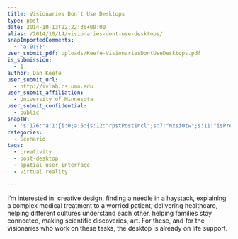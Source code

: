 ```yaml
---
title: Visionaries Don’t Use Desktops
type: post
date: 2014-10-13T22:22:36+00:00
alias: /2014/10/14/visionaries-dont-use-desktops/
snapImportedComments:
  - 'a:0:{}'
user_submit_pdf: uploads/Keefe-VisionariesDontUseDesktops.pdf
is_submission:
  - 1
author: Dan Keefe
user_submit_url:
  - http://ivlab.cs.umn.edu
user_submit_affiliation:
  - University of Minnesota
user_submit_confidential:
  - public
snapTW:
  - 's:176:"a:1:{i:0;a:5:{s:12:"rpstPostIncl";s:7:"nxsi0tw";s:11:"isPrePosted";s:1:"1";s:8:"isPosted";s:1:"1";s:4:"pgID";s:18:"524532312995012608";s:5:"pDate";s:19:"2014-10-21 12:10:20";}}";'
categories:
  - Scenario
tags:
  - creativity
  - post-desktop
  - spatial user interface
  - virtual reality

---
```

I’m interested in: creative design, finding a needle in a haystack, explaining a complex medical treatment to a worried patient, delivering healthcare, helping different cultures understand each other, helping families stay connected, making scientific discoveries, art. For these, and for the visionaries who work on these tasks, the desktop is already on life support.